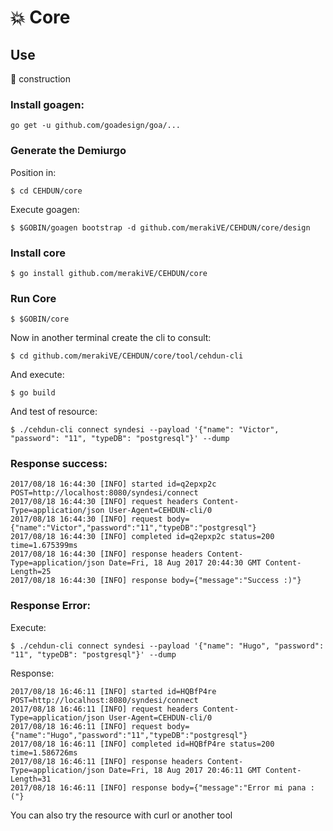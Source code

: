  # :boom: Core

## Use

:construction: construction


### Install goagen:

```
go get -u github.com/goadesign/goa/...
```

### Generate the Demiurgo

Position in:

```
$ cd CEHDUN/core
```

Execute goagen:

```
$ $GOBIN/goagen bootstrap -d github.com/merakiVE/CEHDUN/core/design
```

### Install core

```
$ go install github.com/merakiVE/CEHDUN/core
```

### Run Core

```
$ $GOBIN/core
```

Now in another terminal create the cli to consult:

```
$ cd github.com/merakiVE/CEHDUN/core/tool/cehdun-cli
```

And execute:

```
$ go build
```

And test of resource:

```
$ ./cehdun-cli connect syndesi --payload '{"name": "Victor", "password": "11", "typeDB": "postgresql"}' --dump
```

### Response success:

```
2017/08/18 16:44:30 [INFO] started id=q2epxp2c POST=http://localhost:8080/syndesi/connect
2017/08/18 16:44:30 [INFO] request headers Content-Type=application/json User-Agent=CEHDUN-cli/0
2017/08/18 16:44:30 [INFO] request body={"name":"Victor","password":"11","typeDB":"postgresql"}
2017/08/18 16:44:30 [INFO] completed id=q2epxp2c status=200 time=1.675399ms
2017/08/18 16:44:30 [INFO] response headers Content-Type=application/json Date=Fri, 18 Aug 2017 20:44:30 GMT Content-Length=25
2017/08/18 16:44:30 [INFO] response body={"message":"Success :)"}
```

### Response Error:


Execute:

```
$ ./cehdun-cli connect syndesi --payload '{"name": "Hugo", "password": "11", "typeDB": "postgresql"}' --dump
```

Response:

```
2017/08/18 16:46:11 [INFO] started id=HQBfP4re POST=http://localhost:8080/syndesi/connect
2017/08/18 16:46:11 [INFO] request headers Content-Type=application/json User-Agent=CEHDUN-cli/0
2017/08/18 16:46:11 [INFO] request body={"name":"Hugo","password":"11","typeDB":"postgresql"}
2017/08/18 16:46:11 [INFO] completed id=HQBfP4re status=200 time=1.586726ms
2017/08/18 16:46:11 [INFO] response headers Content-Type=application/json Date=Fri, 18 Aug 2017 20:46:11 GMT Content-Length=31
2017/08/18 16:46:11 [INFO] response body={"message":"Error mi pana :("}
```

You can also try the resource with curl or another tool
